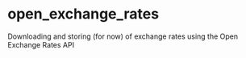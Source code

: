 # open_exchange_rates
Downloading and storing (for now) of exchange rates using the Open Exchange Rates API
